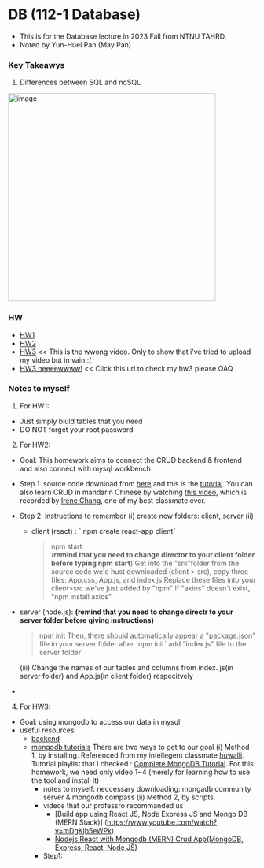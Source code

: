 # DB (112-1 Database)

- This is for the Database lecture in 2023 Fall from NTNU TAHRD.
- Noted by Yun-Huei Pan (May Pan).

### Key Takeawys
1. Differences between SQL and noSQL
<img width="422" alt="image" src="https://github.com/PYH1107/DB/assets/93831321/55940d5b-5a0f-4eda-b9fa-086379bf56d6">


### HW
- [HW1](https://youtu.be/9TLJht8OsqI)
- [HW2](https://youtu.be/ULseoQCwAoQ)
- [HW3](https://youtu.be/QphMNU3LydQ) << This is the wwong video. Only to show that i've tried to upload my video but in vain :( 
- [HW3 neeeewwww!]() << Click this url to check my hw3 please QAQ

### Notes to myself
1. For HW1:
  - Just simply biuld tables that you need
  - DO NOT forget your root password
2. For HW2:
  - Goal: This homework aims to connect the CRUD backend & frontend and also connect with mysql workbench
  - Step 1. source code download from [here](https://github.com/machadop1407/Simple-CRUD-React-Node-MySQL) and this is the [tutorial](https://www.youtube.com/watch?v=re3OIOr9dJI&t=0s). You can also learn CRUD in mandarin Chinese by watching [this video](https://www.youtube.com/watch?v=e98hQpi8Pac&t=186s), which is recorded by [Irene Chang](https://github.com/41071119H-Irene), one of my best classmate ever.
  - Step 2. instructions to remember
    (i) create new folders: client, server
    (ii)
    - client (react) :
      ˋ npm create react-app clientˋ
      > npm start  
        (**remind that you need to change director to your client folder before typing npm start**)
      > Get into the "src"folder from the source code we'e hust downloaded (client > src), copy three files: App.css, App.js, and index.js
      > Replace these files into your client>src we've just added by "npm"
      > If "axios" doesn't exist, "npm install axios"
  - server (node.js):
      **(remind that you need to change directr to your server folder before giving instructions)**
      > npm init
      Then, there should automatically appear a "package.json" file in your server folder after ˋnpm initˋ
      > add "index.js" file to the server folder
      >
    (iii)
      Change the names of our tables and columns from index. js(in server folder) and App.js(in client folder) respecitvely
      
  - 
4. For HW3:
  - Goal: using mongodb to access our data in mysql
  - useful resources:
    - [backend](https://www.tutussfunny.com/mern-full-stack-complete-application-mongodb-express-react-node-js/)
    - [mongodb tutorials](https://www.youtube.com/watch?v=gDOKSgqM-bQ)
There are two ways to get to our goal
  (i) Method 1, by installing. Referenced from my intellegent classmate [huwalli](https://github.com/Huwalli).
      Tutorial playlist that I checked : [Complete MongoDB Tutorial](https://www.youtube.com/watch?v=ojKJqNQYaOI). For this homework, we need only video 1~4 (merely for learning how to use the tool and install it)
      - notes to myself: neccessary downloading: mongadb community server & mongodb compass
  (ii) Method 2, by scripts.
      - videos that our professro recommanded us
        - [Build app using React JS, Node Express JS and Mongo DB (MERN Stack)] (https://www.youtube.com/watch?v=mDgKjb5eWPk)
        - [Nodejs React with Mongodb (MERN) Crud App(MongoDB, Express, React, Node JS)](https://www.youtube.com/watch?v=DdzAr3TJKHg)
      - Step1: 
      

